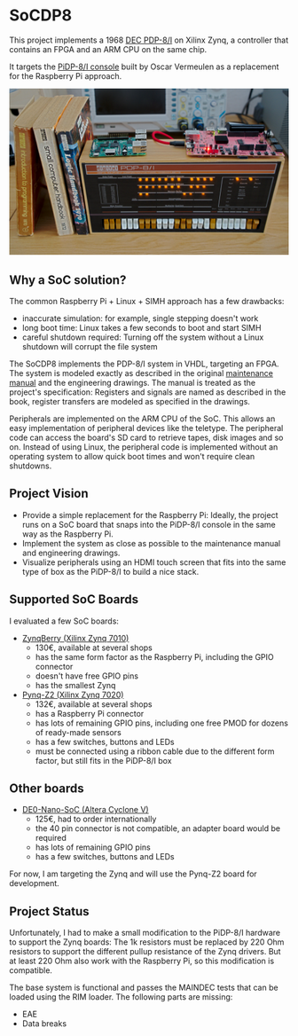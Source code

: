 # SoCDP8

This project implements a 1968 [DEC PDP-8/I](https://en.wikipedia.org/wiki/PDP-8) on Xilinx Zynq, a controller that contains an FPGA and an ARM CPU on the same chip.

It targets the [PiDP-8/I console](https://obsolescence.wixsite.com/obsolescence/pidp-8) built by Oscar Vermeulen as a replacement for the Raspberry Pi approach.

![GitHub Logo](/pictures/socdp-8.jpg)

## Why a SoC solution?
The common Raspberry Pi + Linux + SIMH approach has a few drawbacks:
* inaccurate simulation: for example, single stepping doesn't work
* long boot time: Linux takes a few seconds to boot and start SIMH
* careful shutdown required: Turning off the system without a Linux shutdown will corrupt the file system

The SoCDP8 implements the PDP-8/I system in VHDL, targeting an FPGA. The system is modeled exactly as described in the original [maintenance manual](/docs/PDP8I_maintenance_manual_vol1.pdf) and the engineering drawings. The manual is treated as the project's specification: Registers and signals are named as described in the book, register transfers are modeled as specified in the drawings.

Peripherals are implemented on the ARM CPU of the SoC. This allows an easy implementation of peripheral devices like the teletype. The peripheral code can access the board's SD card to retrieve tapes, disk images and so on. Instead of using Linux, the peripheral code is implemented without an operating system to allow quick boot times and won't require clean shutdowns.

## Project Vision
* Provide a simple replacement for the Raspberry Pi: Ideally, the project runs on a SoC board that snaps into the PiDP-8/I console in the same way as the Raspberry Pi.
* Implement the system as close as possible to the maintenance manual and engineering drawings.
* Visualize peripherals using an HDMI touch screen that fits into the same type of box as the PiDP-8/I to build a nice stack.

## Supported SoC Boards
I evaluated a few SoC boards:
* [ZynqBerry (Xilinx Zynq 7010)](https://shop.trenz-electronic.de/en/TE0726-03M-ZynqBerry-Zynq-7010-in-Raspberry-Pi-form-factor)
  * 130€, available at several shops
  * has the same form factor as the Raspberry Pi, including the GPIO connector
  * doesn't have free GPIO pins
  * has the smallest Zynq
* [Pynq-Z2 (Xilinx Zynq 7020)](http://www.tul.com.tw/ProductsPYNQ-Z2.html)
  * 132€, available at several shops
  * has a Raspberry Pi connector
  * has lots of remaining GPIO pins, including one free PMOD for dozens of ready-made sensors
  * has a few switches, buttons and LEDs
  * must be connected using a ribbon cable due to the different form factor, but still fits in the PiDP-8/I box

## Other boards
* [DE0-Nano-SoC (Altera Cyclone V)](https://www.terasic.com.tw/cgi-bin/page/archive.pl?Language=English&CategoryNo=163&No=941&PartNo=1)
  * 125€, had to order internationally
  * the 40 pin connector is not compatible, an adapter board would be required
  * has lots of remaining GPIO pins
  * has a few switches, buttons and LEDs

For now, I am targeting the Zynq and will use the Pynq-Z2 board for development.

## Project Status
Unfortunately, I had to make a small modification to the PiDP-8/I hardware to support the Zynq boards: The 1k resistors must be replaced by 220 Ohm resistors to support the different pullup resistance of the Zynq drivers. But at least 220 Ohm also work with the Raspberry Pi, so this modification is compatible.

The base system is functional and passes the MAINDEC tests that can be loaded using the RIM loader. The following parts are missing:
* EAE
* Data breaks

